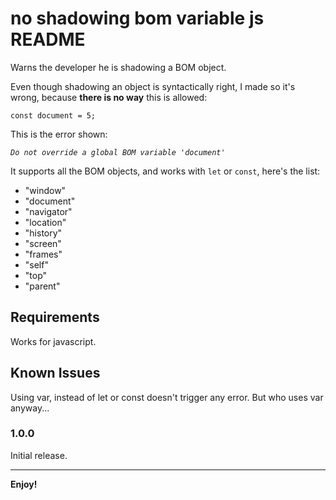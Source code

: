 # no shadowing bom variable js README
Warns the developer he is shadowing a BOM object.

Even though shadowing an object is syntactically right, I made so it's wrong, because **there is no way** this is allowed:

`const document = 5;`

This is the error shown:

_`Do not override a global BOM variable 'document'`_

It supports all the BOM objects, and works with `let` or `const`, here's the list:

- "window"
- "document"
- "navigator"
- "location"
- "history"
- "screen"
- "frames"
- "self"
- "top"
- "parent"

## Requirements

Works for javascript.

## Known Issues

Using var, instead of let or const doesn't trigger any error. But who uses var anyway...

### 1.0.0

Initial release.

---

**Enjoy!**


